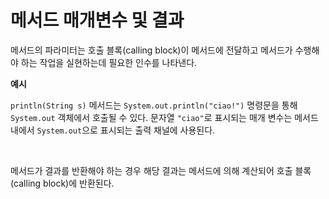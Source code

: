 # 메서드 매개변수 및 결과

메서드의 파라미터는 호출 블록(calling block)이 메서드에 전달하고 메서드가 수행해야 하는 작업을 실현하는데 필요한 인수를 나타낸다. 

**예시**

`println(String s)` 메서드는 `System.out.println("ciao!")` 명령문을 통해 `System.out` 객체에서 호출될 수 있다. 문자열 `"ciao"`로 표시되는 매개 변수는 메서드 내에서 `System.out`으로 표시되는 출력 채널에 사용된다.

<br>

메서드가 결과를 반환해야 하는 경우 해당 결과는 메서드에 의해 계산되어 호출 블록(calling block)에 반환된다.

